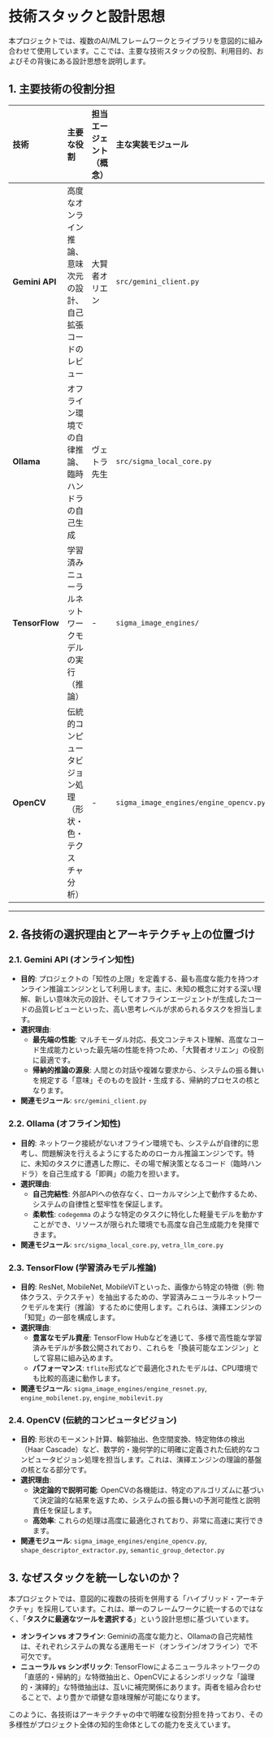 # 技術スタックと設計思想

本プロジェクトでは、複数のAI/MLフレームワークとライブラリを意図的に組み合わせて使用しています。ここでは、主要な技術スタックの役割、利用目的、およびその背後にある設計思想を説明します。

## 1. 主要技術の役割分担

| 技術 | 主要な役割 | 担当エージェント（概念） | 主な実装モジュール |
| :--- | :--- | :--- | :--- |
| **Gemini API** | 高度なオンライン推論、意味次元の設計、自己拡張コードのレビュー | 大賢者オリエン | `src/gemini_client.py` |
| **Ollama** | オフライン環境での自律推論、臨時ハンドラの自己生成 | ヴェトラ先生 | `src/sigma_local_core.py` |
| **TensorFlow** | 学習済みニューラルネットワークモデルの実行（推論） | - | `sigma_image_engines/` |
| **OpenCV** | 伝統的コンピュータビジョン処理（形状・色・テクスチャ分析） | - | `sigma_image_engines/engine_opencv.py` |

---

## 2. 各技術の選択理由とアーキテクチャ上の位置づけ

### 2.1. Gemini API (オンライン知性)

-   **目的**: プロジェクトの「知性の上限」を定義する、最も高度な能力を持つオンライン推論エンジンとして利用します。主に、未知の概念に対する深い理解、新しい意味次元の設計、そしてオフラインエージェントが生成したコードの品質レビューといった、高い思考レベルが求められるタスクを担当します。
-   **選択理由**:
    -   **最先端の性能**: マルチモーダル対応、長文コンテキスト理解、高度なコード生成能力といった最先端の性能を持つため、「大賢者オリエン」の役割に最適です。
    -   **帰納的推論の源泉**: 人間との対話や複雑な要求から、システムの振る舞いを規定する「意味」そのものを設計・生成する、帰納的プロセスの核となります。
-   **関連モジュール**: `src/gemini_client.py`

### 2.2. Ollama (オフライン知性)

-   **目的**: ネットワーク接続がないオフライン環境でも、システムが自律的に思考し、問題解決を行えるようにするためのローカル推論エンジンです。特に、未知のタスクに遭遇した際に、その場で解決策となるコード（臨時ハンドラ）を自己生成する「即興」の能力を担います。
-   **選択理由**:
    -   **自己完結性**: 外部APIへの依存なく、ローカルマシン上で動作するため、システムの自律性と堅牢性を保証します。
    -   **柔軟性**: `codegemma` のような特定のタスクに特化した軽量モデルを動かすことができ、リソースが限られた環境でも高度な自己生成能力を発揮できます。
-   **関連モジュール**: `src/sigma_local_core.py`, `vetra_llm_core.py`

### 2.3. TensorFlow (学習済みモデル推論)

-   **目的**: ResNet, MobileNet, MobileViTといった、画像から特定の特徴（例: 物体クラス、テクスチャ）を抽出するための、学習済みニューラルネットワークモデルを実行（推論）するために使用します。これらは、演繹エンジンの「知覚」の一部を構成します。
-   **選択理由**:
    -   **豊富なモデル資産**: TensorFlow Hubなどを通じて、多様で高性能な学習済みモデルが多数公開されており、これらを「換装可能なエンジン」として容易に組み込めます。
    -   **パフォーマンス**: `tflite`形式などで最適化されたモデルは、CPU環境でも比較的高速に動作します。
-   **関連モジュール**: `sigma_image_engines/engine_resnet.py`, `engine_mobilenet.py`, `engine_mobilevit.py`

### 2.4. OpenCV (伝統的コンピュータビジョン)

-   **目的**: 形状のモーメント計算、輪郭抽出、色空間変換、特定物体の検出（Haar Cascade）など、数学的・幾何学的に明確に定義された伝統的なコンピュータビジョン処理を担当します。これは、演繹エンジンの理論的基盤の核となる部分です。
-   **選択理由**:
    -   **決定論的で説明可能**: OpenCVの各機能は、特定のアルゴリズムに基づいて決定論的な結果を返すため、システムの振る舞いの予測可能性と説明責任を保証します。
    -   **高効率**: これらの処理は高度に最適化されており、非常に高速に実行できます。
-   **関連モジュール**: `sigma_image_engines/engine_opencv.py`, `shape_descriptor_extractor.py`, `semantic_group_detector.py`

## 3. なぜスタックを統一しないのか？

本プロジェクトでは、意図的に複数の技術を併用する「ハイブリッド・アーキテクチャ」を採用しています。これは、単一のフレームワークに統一するのではなく、「**タスクに最適なツールを選択する**」という設計思想に基づいています。

-   **オンライン vs オフライン**: Geminiの高度な能力と、Ollamaの自己完結性は、それぞれシステムの異なる運用モード（オンライン/オフライン）で不可欠です。
-   **ニューラル vs シンボリック**: TensorFlowによるニューラルネットワークの「直感的・帰納的」な特徴抽出と、OpenCVによるシンボリックな「論理的・演繹的」な特徴抽出は、互いに補完関係にあります。両者を組み合わせることで、より豊かで頑健な意味理解が可能になります。

このように、各技術はアーキテクチャの中で明確な役割分担を持っており、その多様性がプロジェクト全体の知的生命体としての能力を支えています。
